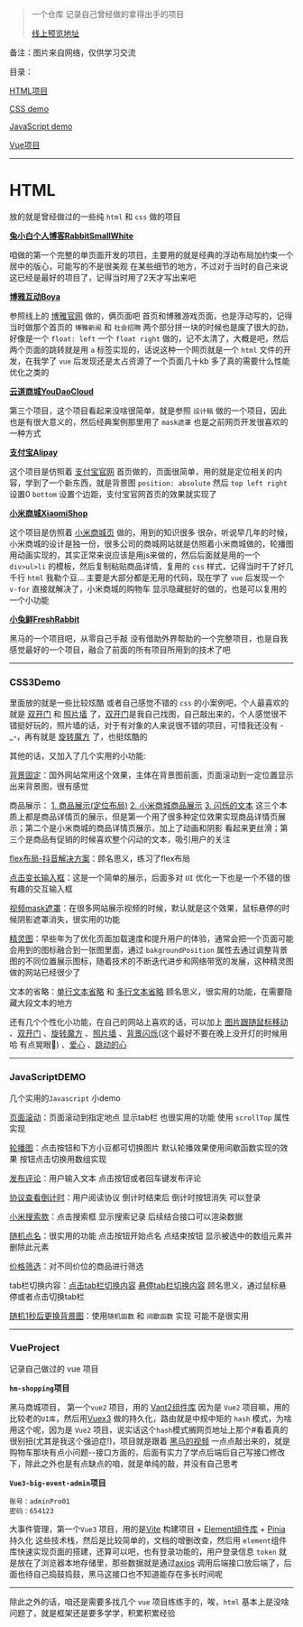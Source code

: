 > 一个仓库 记录自己曾经做的拿得出手的项目   
>
> [线上预览地址](https://jctsy.github.io/Project/)

备注：图片来自网络，仅供学习交流

目录：   

[HTML项目](#html)

[CSS demo](#css3demo)

[JavaScript demo](#javascriptdemo)  

[Vue项目 ](#vueproject)

---

# HTML 

放的就是曾经做过的一些纯 `html` 和 `css` 做的项目

[**兔小白个人博客RabbitSmallWhite**](./HTML/RabbitSmallWhite/index.html)

咱做的第一个完整的单页面开发的项目，主要用的就是经典的浮动布局加约束一个居中的版心，可能写的不是很美观 在某些细节的地方，不过对于当时的自己来说这已经是最好的项目了，记得当时用了2天才写出来吧

[**博雅互动Boya**](./HTML/Boya/index.html)

参照线上的 [博雅官网](https://www.boyaa.com/) 做的，俩页面吧 首页和博雅游戏页面，也是浮动写的，记得当时做那个首页的 `博雅新闻` 和 `社会招聘` 两个部分拼一块的时候也是废了很大的劲，好像是一个 `float: left`  一个 `float right` 做的，记不太清了，大概是吧，然后两个页面的跳转就是用 `a` 标签实现的，话说这种一个网页就是一个 `html` 文件的开发，在我学了 `vue` 后发现还是太占资源了一个页面几十kb 多了真的需要什么性能优化之类的

[**云道商城YouDaoCloud**](./HTML/YouDaoCloud/index.html)

第三个项目，这个项目看起来没啥很简单，就是参照 `设计稿` 做的一个项目，因此也是有很大意义的，然后经典案例那里用了 `mask遮罩` 也是之前网页开发很喜欢的一种方式

[**支付宝Alipay**](./HTML/Alipay/index.html)

这个项目是仿照着 [支付宝官网](https://www.alipay.com/) 首页做的，页面很简单，用的就是定位相关的内容，学到了一个新东西，就是背景图 `position: absolute` 然后 `top left right` 设置0 `bottom` 设置个边距，支付宝官网首页的效果就实现了

[**小米商城XiaomiShop**](./HTML/XiaomiShop/index.html)

这个项目是仿照着 [小米商城页](https://mi.com/shop) 做的，用到的知识很多 很杂，听说早几年的时候，小米商城的设计是独一份，很多公司的商城网站就是仿照着小米商城做的，轮播图用动画实现的，其实正常来说应该是用js来做的，然后后面就是用的一个 `div>ul>li` 的模板，然后复制粘贴商品详情，复用的 `css` 样式，记得当时干了好几千行 `html` 我勒个豆... 主要是大部分都是无用的代码，现在学了 `vue` 后发现一个 `v-for` 直接就解决了，小米商城的购物车 显示隐藏挺好的做的，也是可以复用的一个小功能

[**小兔鲜FreshRabbit**](./HTML/FreshRabbit/index.html)

黑马的一个项目吧，从零自己手敲 没有借助外界帮助的一个完整项目，也是自我感觉最好的一个项目，融合了前面的所有项目所用到的技术了吧

---

### CSS3Demo

里面放的就是一些比较炫酷 或者自己感觉不错的 `css` 的小案例吧，个人最喜欢的就是 [双开门](./css3Example/DoubleOpenDoor.html) 和 [照片墙](./css3Example/PhotoWall.html) 了，[双开门](./css3Example/DoubleOpenDoor.html)是我自己找图，自己敲出来的，个人感觉很不错挺好玩的，照片墙的话，对于有对象的人来说很不错的项目，可惜我还没有 -_-，再有就是 [旋转魔方](./css3Example/RotatingBlock.html) 了，也挺炫酷的

其他的话，又加入了几个实用的小功能: 

[背景固定](./css3Example/backgroundFixed.html)：国外网站常用这个效果，主体在背景图前面，页面滚动到一定位置显示出来背景图，很有感觉

商品展示： [1. 商品展示(定位布局)](./css3Example/ShopDetail.html) [2. 小米商城商品展示](./css3Example/XiaomiShopShow.html) [3. 闪烁的文本](./css3Example/FlashText.html) 这三个本质上都是商品详情页的展示，但是第一个用了很多种定位效果实现商品详情页展示；第二个是小米商城的商品详情页展示，加上了动画和阴影 看起来更丝滑；第三个是商品有促销的时候喜欢整个闪动的文本，吸引用户的关注

[flex布局-抖音解决方案](./css3Example/flex_douyin.html)：顾名思义，练习了flex布局

[点击变长输入框](./css3Example/FocusSearch.html)：这是一个简单的展示，后面多对 `UI` 优化一下也是一个不错的很有趣的交互输入框

[视频mask遮罩](./css3Example/mask.html)：在很多网站展示视频的时候，默认就是这个效果，鼠标悬停的时候阴影遮罩消失，很实用的功能

[精灵图](./css3Example/SpriteImg.html)：早些年为了优化页面加载速度和提升用户的体验，通常会把一个页面可能会用到的图标融合到一张图里面，通过 `bakgroundPosition` 属性去通过调整背景图的不同位置展示图标，随着技术的不断迭代进步和网络带宽的发展，这种精灵图做的网站已经很少了

文本的省略：[单行文本省略](./css3Example/OnelineHideText.html) 和 [多行文本省略](./css3Example/ManylinesHideText.html) 顾名思义，很实用的功能，在需要隐藏大段文本的地方

还有几个个性化小功能，在自己的网站上喜欢的话，可以加上 [图片跟随鼠标移动](./css3Example/ImgFollowMouse.html) 、[双开门](./css3Example/DoubleOpenDoor.html) 、[旋转魔方](./css3Example/RotatingBlock.html) 、[照片墙](./css3Example/PhotoWall.html) 、[背景闪烁](./css3Example/BackgroundFlash.html)(这个最好不要在晚上没开灯的时候用哈 有点晃眼🫥) 、[爱心](./css3Example/heart.html) 、[跳动的心](./css3Example/Heartbeat.html)

---

### JavaScriptDEMO

几个实用的`Javascript` 小demo

[页面滚动](./JavaScript/PageScrolling.html)：页面滚动到指定地点 显示tab栏 也很实用的功能 使用 `scrollTop` 属性实现

[轮播图](./JavaScript/Slideshow.html)：点击按钮和下方小豆都可切换图片 默认轮播效果使用间歇函数实现的效果 按钮点击切换用数组实现

[发布评论](./JavaScript/review.html)：用户输入文本 点击按钮或者回车键发布评论

[协议查看倒计时](./JavaScript/LoginCountdown.html)：用户阅读协议 倒计时结束后 倒计时按钮消失 可以登录

[小米搜索款](./JavaScript/SearchKuang.html)：点击搜索框 显示搜索记录 后续结合接口可以渲染数据

[随机点名](./JavaScript/RandomRollCall.html)：很实用的功能 点击按钮开始点名 点结束按钮 显示被选中的数组元素并删除此元素

[价格筛选](./JavaScript/PriceSelect.html)：对不同价位的商品进行筛选

tab栏切换内容：[点击tab栏切换内容](./JavaScript/ClickTabChange.html) [悬停tab栏切换内容](./JavaScript/HoverTabChange.html) 顾名思义，通过鼠标悬停或者点击切换tab栏

[随机1秒后更换背景图](./JavaScript/ReplaceBackgroundImage.html)：使用`随机函数` 和 `间歇函数` 实现 可能不是很实用


---

### VueProject

记录自己做过的 vue 项目

**`hm-shopping`项目**

黑马商城项目， 第一个`vue2` 项目，用的 [Vant2组件库](https://vant-ui.github.io/vant/v2/#/zh-CN/home) 因为是 `Vue2` 项目嘛，用的比较老的`UI库`，然后用[Vuex3](https://v3.vuex.vuejs.org/zh/)  做的持久化，路由就是中规中矩的 `hash` 模式，为啥用这个呢，因为是 `Vue2` 项目，说实话这个`hash`模式搁网页地址上那个#看着真的很别扭(尤其是我这个强迫症!)，项目就是跟着 [黑马的视频](https://www.bilibili.com/video/BV1HV4y1a7n4/?spm_id_from=333.788.videopod.episodes&vd_source=96a19505f550686f1fd8723cfc0f8b59&p=100) 一点点敲出来的，就是购物车那块有点小问题--接口方面的，后面有实力了学点后端后自己写接口修改下，除此之外也是有点缺点的咱，就是单纯的敲，并没有自己思考

**`Vue3-big-event-admin`项目**

```tips
账号：adminPro01
密码：654123
```

大事件管理，第一个`Vue3` 项目，用的是[Vite](https://cn.vitejs.dev/) 构建项目 + [Element组件库](https://element-plus.org/zh-CN/#/zh-CN) + [Pinia](https://pinia.vuejs.org/zh/) 持久化 这些技术栈，然后是比较简单的，文档的增删改查，然后用 `element`组件库快速实现页面的搭建，还算可以吧，也有登录功能的，用户登录信息 `token` 就是放在了浏览器本地存储里，那些数据就是通过[axios](https://axios-http.com/zh/) 调用后端接口放后端了，后面也待自己捣鼓捣鼓，黑马这接口也不知道能存在多长时间呢

---

除此之外的话，咱还是需要多找几个 `vue` 项目练练手的，唉，`html` 基本上是没啥问题了，就是框架还是要多学学，积累积累经验

